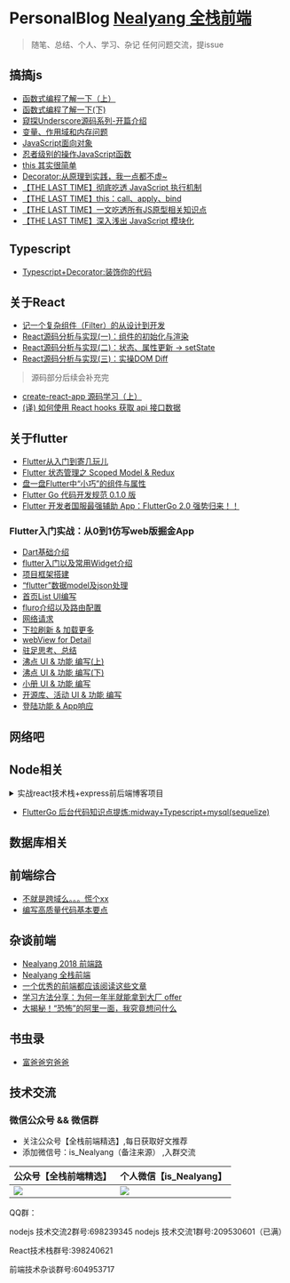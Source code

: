 # PersonalBlog [Nealyang 全栈前端](https://github.com/Nealyang/PersonalBlog/issues/46)
> 随笔、总结、个人、学习、杂记  任何问题交流，提issue


## 搞搞js

- [函数式编程了解一下（上）](./2018/函数式编程了解一下（上）.md)
- [ 函数式编程了解一下(下) ](./2018/函数式编程了解一下(下).md)
- [ 窥探Underscore源码系列-开篇介绍 ](./2018/窥探Underscore源码系列-开篇介绍.md)
- [变量、作用域和内存问题](./OnceTheBlog/变量、作用域和内存问题.md)
- [JavaScript面向对象](https://github.com/Nealyang/YOU-SHOULD-KNOW-JS/blob/master/doc/basic_js/prototype-based.md)
- [忍者级别的操作JavaScript函数](https://github.com/Nealyang/YOU-SHOULD-KNOW-JS/blob/master/doc/basic_js/%E5%BF%8D%E8%80%85%E7%BA%A7%E5%88%AB%E7%9A%84%E6%93%8D%E4%BD%9C%E5%87%BD%E6%95%B0.md)
- [this 其实很简单](https://github.com/Nealyang/YOU-SHOULD-KNOW-JS/blob/master/doc/basic_js/%E5%BD%BB%E5%BA%95%E6%98%8E%E7%99%BDthis%E6%8C%87%E5%90%91.md?1536536968756)
- [Decorator:从原理到实践，我一点都不虚~](https://github.com/Nealyang/PersonalBlog/issues/35)
- [【THE LAST TIME】彻底吃透 JavaScript 执行机制](https://github.com/Nealyang/PersonalBlog/issues/55)
- [【THE LAST TIME】this：call、apply、bind](https://github.com/Nealyang/PersonalBlog/issues/56)
- [【THE LAST TIME】一文吃透所有JS原型相关知识点](https://github.com/Nealyang/PersonalBlog/issues/57)
- [【THE LAST TIME】深入浅出 JavaScript 模块化](https://github.com/Nealyang/PersonalBlog/issues/61)

## Typescript
- [Typescript+Decorator:装饰你的代码](https://github.com/Nealyang/PersonalBlog/issues/59)

## 关于React
- [记一个复杂组件（Filter）的从设计到开发](https://github.com/Nealyang/PersonalBlog/issues/47)
- [ React源码分析与实现(一)：组件的初始化与渲染 ](./2018/React源码分析与实现(一)：组件的初始化与渲染.md)
- [React源码分析与实现(二)：状态、属性更新 -> setState](https://github.com/Nealyang/PersonalBlog/blob/master/2018/React%E6%BA%90%E7%A0%81%E5%88%86%E6%9E%90%E4%B8%8E%E5%AE%9E%E7%8E%B0(%E4%BA%8C)%EF%BC%9A%E7%8A%B6%E6%80%81%E3%80%81%E5%B1%9E%E6%80%A7%E6%9B%B4%E6%96%B0%20-%3E%20setState.md)
- [React源码分析与实现(三)：实操DOM Diff ](https://github.com/Nealyang/PersonalBlog/issues/2)
> 源码部分后续会补充完

- [create-react-app 源码学习（上）](https://github.com/Nealyang/PersonalBlog/issues/36)
- [(译) 如何使用 React hooks 获取 api 接口数据](https://github.com/Nealyang/PersonalBlog/issues/51)


## 关于flutter
- [Flutter从入门到寄几玩儿](https://github.com/Nealyang/PersonalBlog/issues/11)
- [Flutter 状态管理之 Scoped Model & Redux](https://github.com/Nealyang/PersonalBlog/issues/12)
- [盘一盘Flutter中“小巧”的组件与属性](https://github.com/Nealyang/PersonalBlog/issues/14)
- [Flutter Go 代码开发规范 0.1.0 版](https://github.com/Nealyang/PersonalBlog/issues/34)
- [Flutter 开发者国服最强辅助 App：FlutterGo 2.0 强势归来！！](https://github.com/Nealyang/PersonalBlog/issues/52)

### Flutter入门实战：从0到1仿写web版掘金App
- [Dart基础介绍](https://github.com/Nealyang/PersonalBlog/issues/18)
- [flutter入门以及常用Widget介绍](https://github.com/Nealyang/PersonalBlog/issues/19)
- [项目框架搭建](https://github.com/Nealyang/PersonalBlog/issues/20)
- [“flutter”数据model及json处理](https://github.com/Nealyang/PersonalBlog/issues/21)
- [首页List UI编写](https://github.com/Nealyang/PersonalBlog/issues/22)
- [fluro介绍以及路由配置](https://github.com/Nealyang/PersonalBlog/issues/23)
- [网络请求](https://github.com/Nealyang/PersonalBlog/issues/24)
- [下拉刷新 & 加载更多](https://github.com/Nealyang/PersonalBlog/issues/25)
- [webView for Detail](https://github.com/Nealyang/PersonalBlog/issues/26)
- [驻足思考、总结](https://github.com/Nealyang/PersonalBlog/issues/27)
- [沸点 UI & 功能 编写(上)](https://github.com/Nealyang/PersonalBlog/issues/28)
- [沸点 UI & 功能 编写(下)](https://github.com/Nealyang/PersonalBlog/issues/29)
- [小册 UI & 功能 编写](https://github.com/Nealyang/PersonalBlog/issues/30)
- [开源库、活动 UI & 功能 编写](https://github.com/Nealyang/PersonalBlog/issues/31)
- [登陆功能 & App响应](https://github.com/Nealyang/PersonalBlog/issues/32)


## 网络吧

## Node相关

<details>
<summary>实战react技术栈+express前后端博客项目</summary>
<pre>

<a href="https://github.com/Nealyang/React-Express-Blog-Demo/tree/master/record/doc/00_预热一波.md">预热一波</a>

<a href="https://github.com/Nealyang/React-Express-Blog-Demo/tree/master/record/doc/01_整体项目结构搭建、state状态树设计.md">整体项目结构搭建、state状态树设计</a>

<a href="https://github.com/Nealyang/React-Express-Blog-Demo/tree/master/record/doc/03_后端路由、代理以及静态资源托管等其他配置说明.md">后端路由、代理以及静态资源托管等其他配置说明</a>

<a href="https://github.com/Nealyang/React-Express-Blog-Demo/tree/master/record/doc/04_博客首页代码编写以及redux-saga组织.md">博客首页代码编写以及redux-saga组织</a>

<a href="https://github.com/Nealyang/React-Express-Blog-Demo/tree/master/record/doc/05_前后端实现登录功能.md">前后端实现登录功能</a>

<a href="https://github.com/Nealyang/React-Express-Blog-Demo/tree/master/record/doc/06_使用session实现免登陆+管理后台权限验证.md">使用session实现免登陆+管理后台权限验证</a>

<a href="https://github.com/Nealyang/React-Express-Blog-Demo/tree/master/record/doc/07_前端管理界面用户查看功能+后端对应接口开发.md">前端管理界面用户查看功能+后端对应接口开发</a>

<a href="https://github.com/Nealyang/React-Express-Blog-Demo/tree/master/record/doc/08_前端管理界面标签管理功能+后端对应接口开发.md">前端管理界面标签管理功能+后端对应接口开发</a>

<a href="https://github.com/Nealyang/React-Express-Blog-Demo/tree/master/record/doc/09_前端管理界面发表文章功能+后端对应接口.md">前端管理界面发表文章功能+后端对应接口</a>

<a href="https://github.com/Nealyang/React-Express-Blog-Demo/tree/master/record/doc/10_前端文章列表、路由控制以及对应后端文章管理开发.md">前端文章列表、路由控制以及对应后端文章管理开发</a>

<a href="https://github.com/Nealyang/React-Express-Blog-Demo/tree/master/record/doc/11_前端文章管理部分完善（修改、预览功能）.md">前端文章管理部分完善（修改、预览功能）</a>

<a href="https://github.com/jawil/blog/issues/7">pm2的使用说明</a>
</pre>
</details>

- [FlutterGo 后台代码知识点提炼:midway+Typescript+mysql(sequelize)](https://github.com/Nealyang/PersonalBlog/issues/54)

## 数据库相关

## 前端综合
- [不就是跨域么。。。慌个xx](https://github.com/Nealyang/YOU-SHOULD-KNOW-JS/blob/master/doc/basic_js/JavaScript%E4%B8%AD%E7%9A%84%E8%B7%A8%E5%9F%9F%E6%80%BB%E7%BB%93.md?1536536995051)
- [编写高质量代码基本要点](./OnceTheBlog/编写高质量代码基本要点.md)

## 杂谈前端

- [Nealyang 2018 前端路](https://github.com/Nealyang/PersonalBlog/issues/13)
- [Nealyang 全栈前端](https://github.com/Nealyang/PersonalBlog/issues/46)
- [一个优秀的前端都应该阅读这些文章](https://github.com/Nealyang/PersonalBlog/issues/48)
- [学习方法分享：为何一年半就能拿到大厂 offer](https://github.com/Nealyang/PersonalBlog/issues/49)
- [大揭秘！“恐怖”的阿里一面，我究竟想问什么](https://github.com/Nealyang/PersonalBlog/issues/50)

## 书虫录
- [富爸爸穷爸爸](https://github.com/Nealyang/PersonalBlog/issues/62)

## 技术交流

### 微信公众号 && 微信群

- 关注公众号【全栈前端精选】,每日获取好文推荐
- 添加微信号：is_Nealyang（备注来源） ,入群交流

公众号【全栈前端精选】 | 个人微信【is_Nealyang】 |  
-|-|
![](https://img.alicdn.com/tfs/TB1TwPlr.T1gK0jSZFrXXcNCXXa-900-500.png) | ![](https://img.alicdn.com/tfs/TB1HRHmr7L0gK0jSZFAXXcA9pXa-430-430.png) |

QQ群：

nodejs 技术交流2群号:698239345
nodejs 技术交流1群号:209530601（已满）

React技术栈群号:398240621

前端技术杂谈群号:604953717
